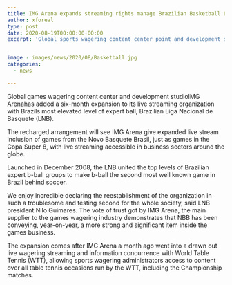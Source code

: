 ```yaml
---
title: IMG Arena expands streaming rights manage Brazilian Basketball League
author: xforeal 
type: post
date: 2020-08-19T00:00:00+00:00
excerpt: 'Global sports wagering content center point and development studioIMG Arenahas added a six-month expansion to its live streaming association with Brazils most noteworthy level of expert ball, Brazilian Liga Nacional de Basquete (LNB) '


image : images/news/2020/08/Basketball.jpg
categories:
  - news

---
```

Global games wagering content center and development studioIMG Arenahas added a six-month expansion to its live streaming organization with Brazils most elevated level of expert ball, Brazilian Liga Nacional de Basquete (LNB). 

The recharged arrangement will see IMG Arena give expanded live stream inclusion of games from the Novo Basquete Brasil, just as games in the Copa Super 8, with live streaming accessible in business sectors around the globe. 

Launched in December 2008, the LNB united the top levels of Brazilian expert b-ball groups to make b-ball the second most well known game in Brazil behind soccer. 

We enjoy incredible declaring the reestablishment of the organization in such a troublesome and testing second for the whole society, said LNB president Nilo Guimares. The vote of trust got by IMG Arena, the main supplier to the games wagering industry demonstrates that NBB has been conveying, year-on-year, a more strong and significant item inside the games business. 

The expansion comes after IMG Arena a month ago went into a drawn out live wagering streaming and information concurrence with World Table Tennis (WTT), allowing sports wagering administrators access to content over all table tennis occasions run by the WTT, including the Championship matches.
